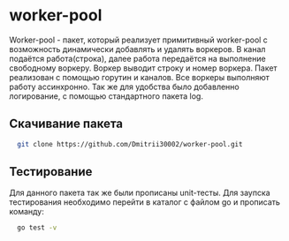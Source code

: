 # worker-pool
Worker-pool - пакет, который реализует примитивный worker-pool с возможность динамически добавлять и удалять воркеров. В канал подаётся работа(строка), далее работа передаётся на выполнение свободному воркеру. Воркер выводит строку и номер воркера. Пакет реализован с помощью горутин и каналов. Все воркеры выполняют работу ассинхронно. Так же для удобства было добавленно логирование, с помощью стандартного пакета log. 

## Скачивание пакета
```bash
  git clone https://github.com/Dmitrii30002/worker-pool.git
```

## Тестирование
Для данного пакета так же были прописаны unit-тесты. Для заупска тестирования необходимо перейти в каталог с файлом go и прописать команду:
```bash
  go test -v
```

